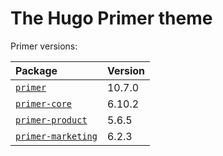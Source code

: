 # The Hugo Primer theme

Primer versions:

Package | Version
:-------|:-------
[`primer`](https://github.com/lucperkins/hugo-primer) | 10.7.0
[`primer-core`](https://github.com/primer/primer/tree/master/modules/primer-core) | 6.10.2
[`primer-product`](https://github.com/primer/primer/blob/master/modules/primer-product) | 5.6.5
[`primer-marketing`](https://github.com/primer/primer/tree/master/modules/primer-marketing) | 6.2.3